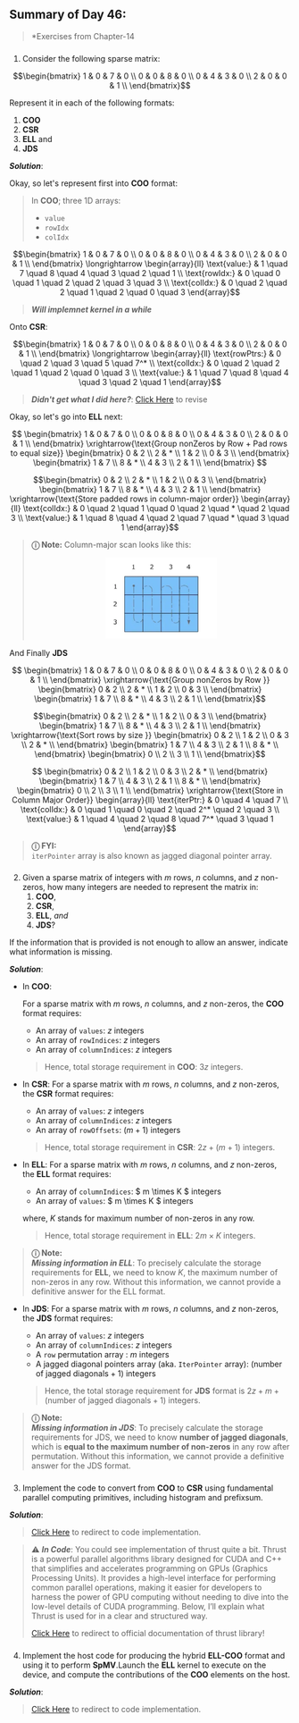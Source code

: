 ## Summary of Day 46:

> *Exercises from Chapter-14
 
###
1. Consider the following sparse matrix:

```math 
\begin{bmatrix}
    1 & 0 & 7 & 0 \\
    0 & 0 & 8 & 0 \\ 
    0 & 4 & 3 & 0 \\
    2 & 0 & 0 & 1 \\
    \end{bmatrix}
```

Represent it in each of the following formats: 
1. **COO**
2. **CSR**
3. **ELL** and 
4. **JDS**

***Solution***:

Okay, so let's represent first into **COO** format:

> In **COO**; three 1D arrays:
> - `value`
> - `rowIdx`
> - `colIdx`

```math 
\begin{bmatrix}
    1 & 0 & 7 & 0 \\
    0 & 0 & 8 & 0 \\ 
    0 & 4 & 3 & 0 \\
    2 & 0 & 0 & 1 \\
    \end{bmatrix} \longrightarrow 
    \begin{array}{ll}
    \text{value:} & 1 \quad 7 \quad 8 \quad 4 \quad 3 \quad 2 \quad 1 \\
    \text{rowIdx:} & 0 \quad 0 \quad 1 \quad 2 \quad 2 \quad 3 \quad 3 \\
    \text{colIdx:} & 0 \quad 2 \quad 2 \quad 1 \quad 2 \quad 0 \quad 3 
    \end{array}
```

> ***Will implemnet kernel in a while***

Onto **CSR**:

```math 
\begin{bmatrix}
    1 & 0 & 7 & 0 \\
    0 & 0 & 8 & 0 \\ 
    0 & 4 & 3 & 0 \\
    2 & 0 & 0 & 1 \\
    \end{bmatrix} \longrightarrow 
    \begin{array}{ll}
    \text{rowPtrs:} & 0 \quad 2 \quad 3 \quad 5 \quad  7^* \\
    \text{colIdx:} & 0 \quad 2 \quad 2 \quad 1 \quad 2 \quad 0 \quad 3 \\
    \text{value:} & 1 \quad 7 \quad 8 \quad 4 \quad 3 \quad 2 \quad 1
    \end{array}
```

> ***Didn't get what I did here?***: [Click Here](../Day_44/README.md#how-csr-works) to revise

Okay, so let's go into **ELL** next:

```math 
    \begin{bmatrix}
    1 & 0 & 7 & 0 \\
    0 & 0 & 8 & 0 \\ 
    0 & 4 & 3 & 0 \\
    2 & 0 & 0 & 1 \\
    \end{bmatrix} \xrightarrow{\text{Group nonZeros by Row + Pad rows to equal size}} 
    \begin{bmatrix}
    0 & 2  \\
    2 & *  \\ 
    1 & 2  \\
    0 & 3  \\
    \end{bmatrix} 
    \begin{bmatrix}
    1 & 7  \\
    8 & *  \\ 
    4 & 3  \\
    2 & 1  \\
    \end{bmatrix} 
```

```math
\begin{bmatrix}
    0 & 2  \\
    2 & *  \\ 
    1 & 2  \\
    0 & 3  \\
    \end{bmatrix} 
    \begin{bmatrix}
    1 & 7  \\
    8 & *  \\ 
    4 & 3  \\
    2 & 1  \\
    \end{bmatrix} \xrightarrow{\text{Store padded rows in column-major order}}
    \begin{array}{ll}
    \text{colIdx:} & 0 \quad 2 \quad 1 \quad 0 \quad 2 \quad * \quad 2 \quad 3 \\
    \text{value:} & 1 \quad 8 \quad 4 \quad 2 \quad 7 \quad * \quad 3 \quad 1
    \end{array}
```
> **ⓘ Note:** Column-major scan looks like this: 
> <div align="center">
>   <img src= "./images/column_major_order.png" width="200">
> </div>

And Finally **JDS**

```math
    \begin{bmatrix}
    1 & 0 & 7 & 0 \\
    0 & 0 & 8 & 0 \\ 
    0 & 4 & 3 & 0 \\
    2 & 0 & 0 & 1 \\
    \end{bmatrix} \xrightarrow{\text{Group nonZeros by Row }} 
    \begin{bmatrix}
    0 & 2  \\
    2 & *  \\ 
    1 & 2  \\
    0 & 3  \\
    \end{bmatrix} 
    \begin{bmatrix}
    1 & 7  \\
    8 & *  \\ 
    4 & 3  \\
    2 & 1  \\
    \end{bmatrix}
```

```math
\begin{bmatrix}
    0 & 2  \\
    2 & *  \\ 
    1 & 2  \\
    0 & 3  \\
    \end{bmatrix} 
    \begin{bmatrix}
    1 & 7  \\
    8 & *  \\ 
    4 & 3  \\
    2 & 1  \\
    \end{bmatrix} \xrightarrow{\text{Sort rows by size }} \begin{bmatrix}
    0 & 2  \\ 
    1 & 2  \\
    0 & 3  \\
    2 & *  \\
    \end{bmatrix} 
    \begin{bmatrix}
    1 & 7  \\
    4 & 3  \\
    2 & 1  \\
    8 & *  \\ 
    \end{bmatrix}
    \begin{bmatrix}
    0 \\
    2 \\
    3 \\
    1 \\ 
    \end{bmatrix}
```

```math
    \begin{bmatrix}
    0 & 2  \\ 
    1 & 2  \\
    0 & 3  \\
    2 & *  \\
    \end{bmatrix} 
    \begin{bmatrix}
    1 & 7  \\
    4 & 3  \\
    2 & 1  \\
    8 & *  \\ 
    \end{bmatrix}
    \begin{bmatrix}
    0 \\
    2 \\
    3 \\
    1 \\ 
    \end{bmatrix} \xrightarrow{\text{Store in Column Major Order}}
    \begin{array}{ll}
    \text{iterPtr:} & 0 \quad 4 \quad 7 \\
    \text{colIdx:} & 0 \quad 1 \quad 0 \quad 2 \quad 2^* \quad 2 \quad 3 \\
    \text{value:} & 1 \quad 4 \quad 2 \quad 8 \quad 7^* \quad 3 \quad 1
    \end{array}
```
> **ⓘ FYI:** \
>`iterPointer` array is also known as jagged diagonal pointer array.

###
2. Given a sparse matrix of integers with $m$ rows, $n$ columns, and $z$ non-zeros, how many integers are needed to represent the matrix in: 
    1. **COO**, 
    2. **CSR**,
    3. **ELL**, *and* 
    4. **JDS**?

If the information that is provided is not enough to
allow an answer, indicate what information is missing.

***Solution***:

- In **COO**:

    For a sparse matrix with $m$ rows, $n$ columns, and $z$ non-zeros, the **COO** format requires:

    - An array of `values`: $z$ integers
    - An array of `rowIndices`: $z$ integers
    - An array of `columnIndices`: $z$ integers

    > Hence, total storage requirement in **COO**: $3z$ integers.

- In **CSR**:
    For a sparse matrix with $m$ rows, $n$ columns, and $z$ non-zeros, the **CSR** format requires:

    - An array of `values`: $z$ integers
    - An array of `columnIndices`: $z$ integers
    - An array of `rowOffsets`: $(m+1)$ integers

    > Hence, total storage requirement in **CSR**: $2z+ (m+1)$ integers.

- In **ELL**:
    For a sparse matrix with $m$ rows, $n$ columns, and $z$ non-zeros, the **ELL** format requires:

    - An array of `columnIndices`: $ m \times K $ integers
    - An array of `values`: $ m \times K $ integers

    where, $K$ stands for maximum number of non-zeros in any row.

    > Hence, total storage requirement in **ELL**: $2m \times K$ integers.

> **ⓘ Note:** \
>***Missing information in ELL***:
> To precisely calculate the storage requirements for **ELL**, we need to know $K$, the maximum number of non-zeros in any row. Without this information, we cannot provide a definitive answer for the ELL format.

- In **JDS**:
    For a sparse matrix with $m$ rows, $n$ columns, and $z$ non-zeros, the **JDS** format requires:

    - An array of `values`: $z$ integers
    - An array of `columnIndices`: $z$ integers
    - A `row` permutation array : $m$ integers
    - A jagged diagonal pointers array (aka. `IterPointer` array): $(\text{number of jagged diagonals} + 1)$ integers

    > Hence, the total storage requirement for **JDS** format is $2z + m + (\text{number of jagged diagonals} + 1)$ integers.

> **ⓘ Note:** \
>***Missing information in JDS***: To precisely calculate the storage requirements for JDS, we need to know **number of jagged diagonals**, which is **equal to the maximum number of non-zeros** in any row after permutation. Without this information, we cannot provide a definitive answer for the JDS format.

### 
3. Implement the code to convert from **COO** to **CSR** using fundamental parallel computing primitives, including histogram and prefixsum. 

***Solution***:

> [Click Here](./coo_2_csr.cu) to redirect to code implementation.

> ⚠️ ***In Code***:
> You could see implementation of thrust quite a bit. Thrust is a powerful parallel algorithms library designed for CUDA and C++ that simplifies and accelerates programming on GPUs (Graphics Processing Units). It provides a high-level interface for performing common parallel operations, making it easier for developers to harness the power of GPU computing without needing to dive into the low-level details of CUDA programming. Below, I’ll explain what Thrust is used for in a clear and structured way. 
>
> [Click Here](https://nvidia.github.io/cccl/thrust/) to redirect to official documentation of thrust library!

###
4. Implement the host code for producing the hybrid **ELL-COO** format and using it to perform **SpMV**.Launch the **ELL** kernel to execute on the device, and compute the contributions of the **COO** elements on the host.

***Solution***:

> [Click Here](../Day_45/ELL_COO.cu) to redirect to code implementation.
